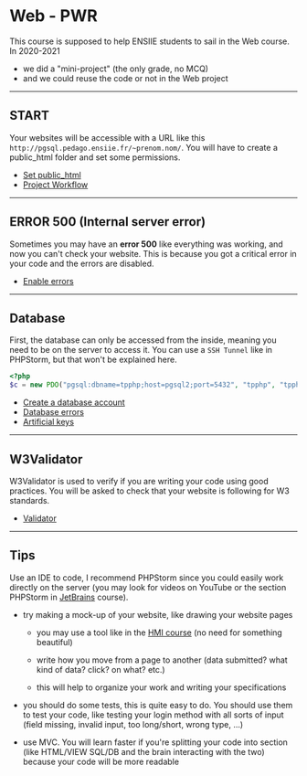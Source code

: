 # Web - PWR

This course is supposed to help ENSIIE students
to sail in the Web course. In 2020-2021

* we did a "mini-project" (the only grade, no MCQ)
* and we could reuse the code or not in the Web project

<hr class="sl">

## START

Your websites will be accessible
with a URL like this ``http://pgsql.pedago.ensiie.fr/~prenom.nom/``.
You will have to create a public_html folder and set
some permissions.

* [Set public_html](parts/public_html.md)
* [Project Workflow](parts/workflow.md)

<hr class="sl">

## ERROR 500 (Internal server error)

Sometimes you may have an **error 500** like everything
was working, and now you can't check your website. 
This is because you got a critical error in your code
and the errors are disabled.

* [Enable errors](parts/errors.md)

<hr class="sl">

## Database

First, the database can only be accessed from the
inside, meaning you need to be on the server to access it. 
You can use a ``SSH Tunnel`` like
in PHPStorm, but that won't be explained here.

```php
<?php
$c = new PDO("pgsql:dbname=tpphp;host=pgsql2;port=5432", "tpphp", "tpphp");
```

* [Create a database account](parts/db-acc.md)
* [Database errors](parts/db-err.md)
* [Artificial keys](parts/db-ak.md)

<hr class="sl">

## W3Validator

W3Validator is used to verify if you are writing your code
using good practices. You will be asked to check that
your website is following for W3 standards.

* [Validator](parts/validator.md)

<hr class="sr">

## Tips

Use an IDE to code, I recommend PHPStorm since you
could easily work directly on the server
(you may look for videos on YouTube
or the section PHPStorm in
[JetBrains](../../tools/jetbrains/index.md) course).

* try making a mock-up of your website, like drawing
your website pages
  * you may use a tool like in the [HMI course](../../proj/hmi/index.md)
    (no need for something beautiful)

  * write how you move from a page to another
    (data submitted? what kind of data? click? on what? etc.)
  * this will help to organize your work and writing
    your specifications

* you should do some tests, this is quite easy to do.
  You should use them to test your code, like testing your
  login method with all sorts of input (field missing,
  invalid input, too long/short, wrong type, ...)

* use MVC. You will learn faster if you're splitting your 
  code into section (like HTML/VIEW SQL/DB and the brain
  interacting with the two) because your code will be more
  readable
